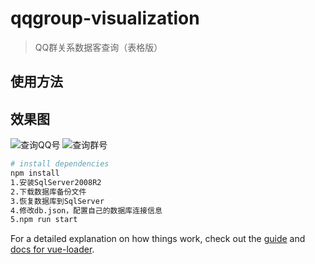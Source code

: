 # qqgroup-visualization

> QQ群关系数据客查询（表格版）

## 使用方法

## 效果图
![查询QQ号](https://github.com/gstok/qqgroup-visualization/blob/table/img/1.png)
![查询群号](https://github.com/gstok/qqgroup-visualization/blob/table/img/2.png)

``` bash
# install dependencies
npm install
1.安装SqlServer2008R2
2.下载数据库备份文件
3.恢复数据库到SqlServer
4.修改db.json，配置自己的数据库连接信息
5.npm run start
```

For a detailed explanation on how things work, check out the [guide](http://vuejs-templates.github.io/webpack/) and [docs for vue-loader](http://vuejs.github.io/vue-loader).
